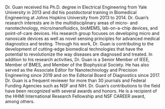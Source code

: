 Dr. Guan received his Ph.D. degree in Electrical Engineering from Yale University in 2013 and did his postdoctoral training in Biomedical Engineering at Johns Hopkins University from 2013 to 2014. Dr. Guan’s research interests are in the multidisciplinary areas of micro- and nanotechnology, micro/nanofluidics, bioMEMS, lab-on-a-chip devices, and point-of-care devices. His research group focuses on developing micro and nanoscale devices as well as novel sensing principles for advanced medical diagnostics and testing. Through his work, Dr. Guan is contributing to the development of cutting-edge biomedical technologies that have the potential to revolutionize the way diseases are diagnosed and treated. In addition to his research activities, Dr. Guan is a Senior Member of IEEE, Member of BMES, and Member of the Biophysical Society. He has also served as the Associate Editor for Nanotechnology and Precision Engineering since 2019 and on the Editorial Board of Diagnostics since 2017. Dr. Guan is a frequent reviewer for more than 30 journals and Federal Funding Agencies such as NSF and NIH. Dr. Guan’s contributions to the field have been recognized with several awards and honors. He is a recipient of the HHMI International Research Fellowship and NSF CAREER award, among others.
